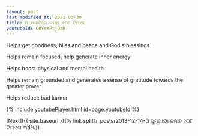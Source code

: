 ```yaml
---
layout: post
last_modified_at: 2021-03-30
title: ଓଁ ଷଣ୍ଢାଟିରେ ନମାହ ୧୦୮ ଟିମଏସ
youtubeId: COYrXPtjQaM
---
```

 
 
Helps get goodness, bliss and peace and God's blessings
 
Helps remain focused, help generate inner energy 
 
Helps boost physical and mental health 
 
Helps remain grounded and generates a sense of gratitude towards the greater power 
 
Helps reduce bad karma
 
 
 
 


{% include youtubePlayer.html id=page.youtubeId %}
 
[Next]({{ site.baseurl }}{% link  split1/_posts/2013-12-14-ଓଁ ସୁମୂଖାୟା ନମାହ ୧୦୮ ଟିମଏସ.md%})
 
